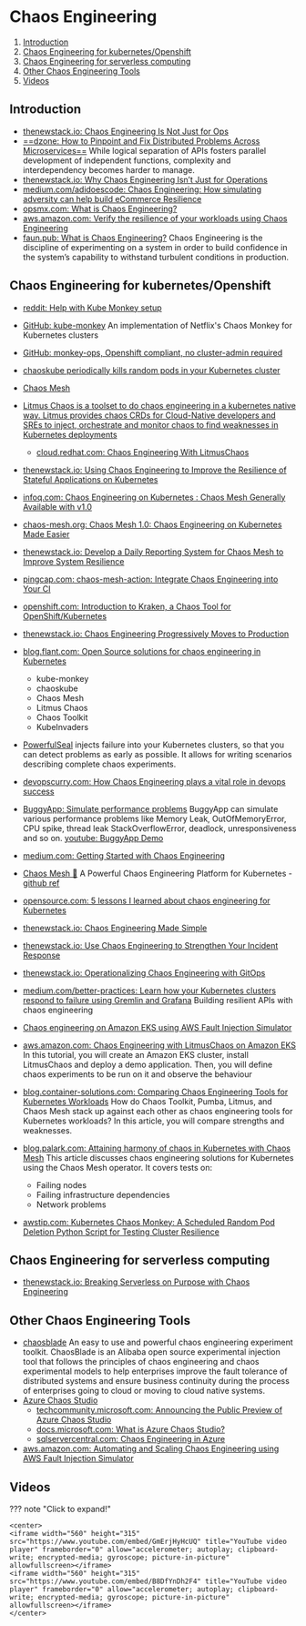 # Chaos Engineering

1. [Introduction](#introduction)
2. [Chaos Engineering for kubernetes/Openshift](#chaos-engineering-for-kubernetesopenshift)
3. [Chaos Engineering for serverless computing](#chaos-engineering-for-serverless-computing)
4. [Other Chaos Engineering Tools](#other-chaos-engineering-tools)
5. [Videos](#videos)

## Introduction

- [thenewstack.io: Chaos Engineering Is Not Just for Ops](https://thenewstack.io/chaos-engineering-is-not-just-for-ops/)
- [==dzone: How to Pinpoint and Fix Distributed Problems Across Microservices==](https://dzone.com/articles/how-to-pinpoint-and-fix-distributed-problems-acros) While logical separation of APIs fosters parallel development of independent functions, complexity and interdependency becomes harder to manage.
- [thenewstack.io: Why Chaos Engineering Isn’t Just for Operations](https://thenewstack.io/why-chaos-engineering-isnt-just-for-operations/)
- [medium.com/adidoescode: Chaos Engineering: How simulating adversity can help build eCommerce Resilience](https://medium.com/adidoescode/chaos-engineering-how-simulating-adversity-can-help-build-ecommerce-resilience-4a799c8912dc)
- [opsmx.com: What is Chaos Engineering?](https://www.opsmx.com/blog/what-is-chaos-engineering/)
- [aws.amazon.com: Verify the resilience of your workloads using Chaos Engineering](https://aws.amazon.com/blogs/architecture/verify-the-resilience-of-your-workloads-using-chaos-engineering/)
- [faun.pub: What is Chaos Engineering?](https://faun.pub/what-is-chaos-engineering-a89b64db9af0) Chaos Engineering is the discipline of experimenting on a system in order to build confidence in the system’s capability to withstand turbulent conditions in production.

## Chaos Engineering for kubernetes/Openshift

- [reddit: Help with Kube Monkey setup](https://www.reddit.com/r/openshift/comments/e1j5qzrbac_for_container_access_to_destroy_other/)
- [GitHub: kube-monkey](https://github.com/asobti/kube-monkey) An implementation of Netflix's Chaos Monkey for Kubernetes clusters
- [GitHub: monkey-ops, Openshift compliant, no cluster-admin required](https://github.comjoshmsmith/monkey-ops)
- [chaoskube periodically kills random pods in your Kubernetes cluster](https://github.com/linkichaoskube)
- [Chaos Mesh](https://github.com/pingcap/chaos-mesh)
- [Litmus Chaos is a toolset to do chaos engineering in a kubernetes native way. Litmus provides chaos CRDs for Cloud-Native developers and SREs to inject, orchestrate and monitor chaos to find weaknesses in Kubernetes deployments](https://github.com/litmuschaos/litmus)
    - [cloud.redhat.com: Chaos Engineering With LitmusChaos](https://cloud.redhat.com/blog/chaos-engineering-with-litmuschaos)
- [thenewstack.io: Using Chaos Engineering to Improve the Resilience of Stateful Applications on Kubernetes](https://thenewstack.io/using-chaos-engineering-to-improve-the-resilience-of-stateful-applications-on-kubernetes/)
- [infoq.com: Chaos Engineering on Kubernetes : Chaos Mesh Generally Available with v1.0](https://www.infoq.com/news/2020/10/kubernetes-chaos-mesh-ga/)
- [chaos-mesh.org: Chaos Mesh 1.0: Chaos Engineering on Kubernetes Made Easier](https://chaos-mesh.org/blog/chaos-mesh-1.0-chaos-engineering-on-kubernetes-made-easier/)
- [thenewstack.io: Develop a Daily Reporting System for Chaos Mesh to Improve System Resilience](https://thenewstack.io/develop-a-daily-reporting-system-for-chaos-mesh-to-improve-system-resilience/)
- [pingcap.com: chaos-mesh-action: Integrate Chaos Engineering into Your CI](https://pingcap.com/blog/chaos-mesh-action-integrate-chaos-engineering-into-your-ci)
- [openshift.com: Introduction to Kraken, a Chaos Tool for OpenShift/Kubernetes](https://www.openshift.com/blog/introduction-to-kraken-a-chaos-tool-for-openshift/kubernetes)
- [thenewstack.io: Chaos Engineering Progressively Moves to Production](https://thenewstack.io/chaos-engineering-progressively-moves-to-production/)
- [blog.flant.com: Open Source solutions for chaos engineering in Kubernetes](https://blog.flant.com/chaos-engineering-in-kubernetes-open-source-tools/)
    - kube-monkey
    - chaoskube
    - Chaos Mesh
    - Litmus Chaos
    - Chaos Toolkit
    - KubeInvaders
- [PowerfulSeal](https://github.com/powerfulseal/powerfulseal) injects failure into your Kubernetes clusters, so that you can detect problems as early as possible. It allows for writing scenarios describing complete chaos experiments.
- [devopscurry.com: How Chaos Engineering plays a vital role in devops success](https://devopscurry.com/how-chaos-engineering-plays-a-vital-role-in-devops-success)
- [BuggyApp: Simulate performance problems](https://buggyapp.ycrash.io/) BuggyApp can simulate various performance problems like Memory Leak, OutOfMemoryError, CPU spike, thread leak StackOverflowError, deadlock, unresponsiveness and so on. [youtube: BuggyApp Demo](https://www.youtube.com/watch?v=exsv-RUrUFY&t=2s&ab_channel=yCrash)
- [medium.com: Getting Started with Chaos Engineering](https://1829034.medium.com/getting-started-with-chaos-engineering-13e85a438d37)
- [Chaos Mesh 🌟](https://chaos-mesh.org/) A Powerful Chaos Engineering Platform for Kubernetes - [github ref](https://github.com/chaos-mesh/chaos-mesh)
- [opensource.com: 5 lessons I learned about chaos engineering for Kubernetes](https://opensource.com/article/21/10/chaos-engineering-kubernetes-ebook)
- [thenewstack.io: Chaos Engineering Made Simple](https://thenewstack.io/chaos-engineering-made-simple/)
- [thenewstack.io: Use Chaos Engineering to Strengthen Your Incident Response](https://thenewstack.io/use-chaos-engineering-to-strengthen-your-incident-response/)
- [thenewstack.io: Operationalizing Chaos Engineering with GitOps](https://thenewstack.io/operationalizing-chaos-engineering-with-gitops/)
- [medium.com/better-practices: Learn how your Kubernetes clusters respond to failure using Gremlin and Grafana](https://medium.com/better-practices/chaos-d3ef238ec328) Building resilient APIs with chaos engineering
- [Chaos engineering on Amazon EKS using AWS Fault Injection Simulator](https://aws.amazon.com/blogs/devops/chaos-engineering-on-amazon-eks-using-aws-fault-injection-simulator/)
- [aws.amazon.com: Chaos Engineering with LitmusChaos on Amazon EKS](https://aws.amazon.com/blogs/containers/chaos-engineering-with-litmuschaos-on-amazon-eks/) In this tutorial, you will create an Amazon EKS cluster, install LitmusChaos and deploy a demo application. Then, you will define chaos experiments to be run on it and observe the behaviour
- [blog.container-solutions.com: Comparing Chaos Engineering Tools for Kubernetes Workloads](https://blog.container-solutions.com/comparing-chaos-engineering-tools) How do Chaos Toolkit, Pumba, Litmus, and Chaos Mesh stack up against each other as chaos engineering tools for Kubernetes workloads? In this article, you will compare strengths and weaknesses.
- [blog.palark.com: Attaining harmony of chaos in Kubernetes with Chaos Mesh](https://blog.palark.com/chaos-mesh-in-kubernetes/) This article discusses chaos engineering solutions for Kubernetes using the Chaos Mesh operator. It covers tests on:
    - Failing nodes
    - Failing infrastructure dependencies
    - Network problems

- [awstip.com: Kubernetes Chaos Monkey: A Scheduled Random Pod Deletion Python Script for Testing Cluster Resilience](https://awstip.com/kubernetes-chaos-monkey-a-scheduled-random-pod-deletion-python-script-for-testing-cluster-6eac429554b2)

## Chaos Engineering for serverless computing

- [thenewstack.io: Breaking Serverless on Purpose with Chaos Engineering](https://thenewstack.io/breaking-serverless-on-purpose-with-chaos-engineering/)

## Other Chaos Engineering Tools

- [chaosblade](https://github.com/chaosblade-io/chaosblade) An easy to use and powerful chaos engineering experiment toolkit. ChaosBlade is an Alibaba open source experimental injection tool that follows the principles of chaos engineering and chaos experimental models to help enterprises improve the fault tolerance of distributed systems and ensure business continuity during the process of enterprises going to cloud or moving to cloud native systems.
- [Azure Chaos Studio](https://azure.microsoft.com/services/chaos-studio/#overview)
    - [techcommunity.microsoft.com: Announcing the Public Preview of Azure Chaos Studio](https://techcommunity.microsoft.com/t5/azure-governance-and-management/announcing-the-public-preview-of-azure-chaos-studio/ba-p/2893050)
    - [docs.microsoft.com: What is Azure Chaos Studio?](https://docs.microsoft.com/en-us/azure/chaos-studio/chaos-studio-overview)
    - [sqlservercentral.com: Chaos Engineering in Azure](https://www.sqlservercentral.com/articles/chaos-engineering-in-azure)
- [aws.amazon.com: Automating and Scaling Chaos Engineering using AWS Fault Injection Simulator](https://aws.amazon.com/blogs/industries/automating-and-scaling-chaos-engineering-using-aws-fault-injection-simulator/)

## Videos

??? note "Click to expand!"

    <center>
    <iframe width="560" height="315" src="https://www.youtube.com/embed/GmErjHyHcUQ" title="YouTube video player" frameborder="0" allow="accelerometer; autoplay; clipboard-write; encrypted-media; gyroscope; picture-in-picture" allowfullscreen></iframe>
    <iframe width="560" height="315" src="https://www.youtube.com/embed/B8DfYnDh2F4" title="YouTube video player" frameborder="0" allow="accelerometer; autoplay; clipboard-write; encrypted-media; gyroscope; picture-in-picture" allowfullscreen></iframe>
    </center>